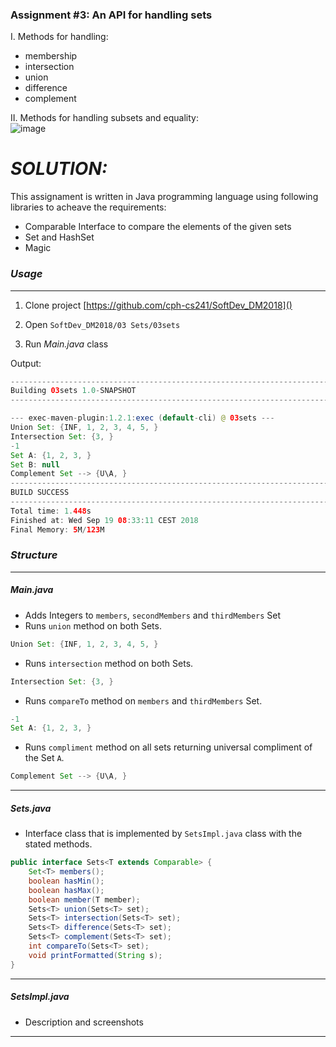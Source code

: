 ### Assignment #3: An API for handling sets

I. Methods for handling:
- membership
- intersection
- union
- difference
- complement

II. Methods for handling subsets and equality: <br>
![image](https://user-images.githubusercontent.com/16150075/45599320-9c8ffa00-b9e9-11e8-8fc8-cbcfeef17256.png)


# _SOLUTION:_

This assignament is written in Java programming language using following libraries to acheave the requirements:

  - Comparable Interface to compare the elements of the given sets
  - Set and HashSet
  - Magic

### _Usage_
--------------------------
1. Clone project
[https://github.com/cph-cs241/SoftDev_DM2018]()

2. Open 
```SoftDev_DM2018/03 Sets/03sets```

3. Run _Main.java_ class

Output:
```java
------------------------------------------------------------------------
Building 03sets 1.0-SNAPSHOT
------------------------------------------------------------------------

--- exec-maven-plugin:1.2.1:exec (default-cli) @ 03sets ---
Union Set: {INF, 1, 2, 3, 4, 5, } 
Intersection Set: {3, } 
-1
Set A: {1, 2, 3, } 
Set B: null
Complement Set --> {U\A, } 
------------------------------------------------------------------------
BUILD SUCCESS
------------------------------------------------------------------------
Total time: 1.448s
Finished at: Wed Sep 19 08:33:11 CEST 2018
Final Memory: 5M/123M
```


### _Structure_
------------------------
##### _Main.java_

  - Adds Integers to `members`, `secondMembers` and `thirdMembers` Set
  - Runs `union` method on both Sets.

```Java
Union Set: {INF, 1, 2, 3, 4, 5, }
```
  - Runs `intersection` method on both Sets.

```Java
Intersection Set: {3, }
```
  - Runs `compareTo` method on `members` and `thirdMembers` Set.

```Java
-1
Set A: {1, 2, 3, }
```
  - Runs `compliment` method on all sets returning universal compliment of the Set `A`.
  
```Java
Complement Set --> {U\A, }
```

------------------------
##### _Sets.java_

  - Interface class that is implemented by `SetsImpl.java` class with the stated methods.
```Java
public interface Sets<T extends Comparable> {
    Set<T> members();
    boolean hasMin();
    boolean hasMax();
    boolean member(T member);
    Sets<T> union(Sets<T> set);
    Sets<T> intersection(Sets<T> set);
    Sets<T> difference(Sets<T> set);
    Sets<T> complement(Sets<T> set);
    int compareTo(Sets<T> set);
    void printFormatted(String s);
}
``` 

------------------------
##### _SetsImpl.java_
- Description and screenshots  
------------------------
